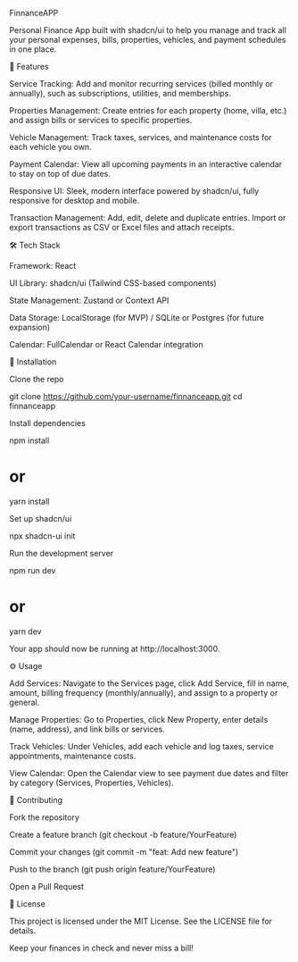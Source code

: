 FinnanceAPP

Personal Finance App built with shadcn/ui to help you manage and track all your personal expenses, bills, properties, vehicles, and payment schedules in one place.

🚀 Features

Service Tracking: Add and monitor recurring services (billed monthly or annually), such as subscriptions, utilities, and memberships.

Properties Management: Create entries for each property (home, villa, etc.) and assign bills or services to specific properties.

Vehicle Management: Track taxes, services, and maintenance costs for each vehicle you own.

Payment Calendar: View all upcoming payments in an interactive calendar to stay on top of due dates.

Responsive UI: Sleek, modern interface powered by shadcn/ui, fully responsive for desktop and mobile.

Transaction Management: Add, edit, delete and duplicate entries. Import or export transactions as CSV or Excel files and attach receipts.

🛠️ Tech Stack

Framework: React

UI Library: shadcn/ui (Tailwind CSS-based components)

State Management: Zustand or Context API

Data Storage: LocalStorage (for MVP) / SQLite or Postgres (for future expansion)

Calendar: FullCalendar or React Calendar integration

💾 Installation

Clone the repo

git clone https://github.com/your-username/finnanceapp.git
cd finnanceapp

Install dependencies

npm install
# or
yarn install

Set up shadcn/ui

npx shadcn-ui init

Run the development server

npm run dev
# or
yarn dev

Your app should now be running at http://localhost:3000.

⚙️ Usage

Add Services: Navigate to the Services page, click Add Service, fill in name, amount, billing frequency (monthly/annually), and assign to a property or general.

Manage Properties: Go to Properties, click New Property, enter details (name, address), and link bills or services.

Track Vehicles: Under Vehicles, add each vehicle and log taxes, service appointments, maintenance costs.

View Calendar: Open the Calendar view to see payment due dates and filter by category (Services, Properties, Vehicles).

🤝 Contributing

Fork the repository

Create a feature branch (git checkout -b feature/YourFeature)

Commit your changes (git commit -m "feat: Add new feature")

Push to the branch (git push origin feature/YourFeature)

Open a Pull Request

📄 License

This project is licensed under the MIT License. See the LICENSE file for details.

Keep your finances in check and never miss a bill!
